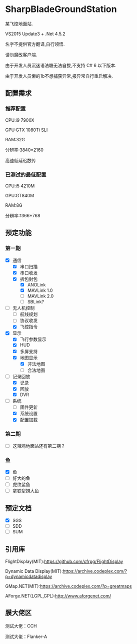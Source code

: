 # SharpBladeGroundStation

某飞控地面站.

VS2015 Update3 + .Net 4.5.2

名字不提供官方翻译,自行领悟.

请勿魔改客户端.

由于开发人员沉迷语法糖无法自拔,不支持 C\# 6 以下版本.

由于开发人员懒的1b不想捕获异常,报异常自行重启解决.

## 配置需求

### 推荐配置

CPU:i9 7900X

GPU:GTX 1080Ti SLI

RAM:32G

分辨率:3840*2160

高速低延迟数传

### 已测试的最低配置

CPU:i5 4210M

GPU:GT840M

RAM:8G

分辨率:1366\*768


## 预定功能

### 第一期
- [x] 通信
    - [x] 串口扫描
    - [x] 串口收发
    - [x] 拆包封包
        - [x] ANOLink
        - [x] MAVLink 1.0
        - [ ] MAVLink 2.0
        - [ ] SBLink?
- [ ] 无人机控制
    - [ ] 航线规划
    - [ ] 协议收发
    - [x] 飞控指令
- [x] 显示
    - [x] 飞行参数显示
    - [x] HUD
    - [x] 多屏支持
    - [x] 地图显示
        - [x] 非法地图
        - [ ] 合法地图
- [ ] 记录回放
    - [x] 记录
    - [x] 回放
    - [x] DVR
- [ ] 系统
    - [ ] 固件更新
    - [x] 系统设置
    - [x] 配置加载

### 第二期
- [ ] 这辣鸡地面站还有第二期？

### 鱼
- [x] 鱼
- [ ] 好大的鱼
- [ ] 虎纹鲨鱼
- [ ] 拿铁犁捞大鱼

## 预定文档

- [x] SGS
- [ ] SDD
- [ ] SUM

## 引用库

FlightDisplay(MIT):https://github.com/cfrpg/FlightDisplay

Dynamic Data Display(MIT):https://archive.codeplex.com/?p=dynamicdatadisplay

GMap.NET(MIT):https://archive.codeplex.com/?p=greatmaps

AForge.NET(LGPL,GPL):http://www.aforgenet.com/

## 膜大佬区

测试大佬：CCH

测试大佬：Flanker-A
